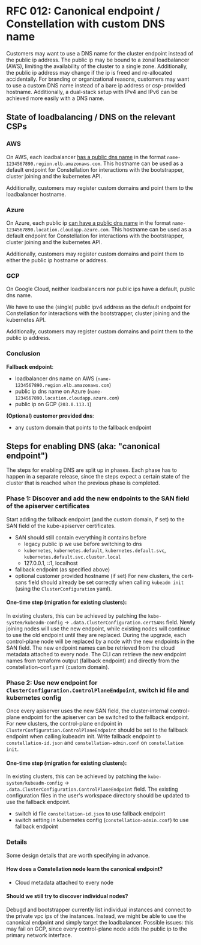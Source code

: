 # RFC 012: Canonical endpoint / Constellation with custom DNS name

Customers may want to use a DNS name for the cluster endpoint instead of the public ip address.
The public ip may be bound to a zonal loadbalancer (AWS), limiting the availability of the cluster to a single zone.
Additionally, the public ip address may change if the ip is freed and re-allocated accidentally.
For branding or organizational reasons, customers may want to use a custom DNS name instead of a bare ip address or csp-provided hostname.
Additionally, a dual-stack setup with IPv4 and IPv6 can be achieved more easily with a DNS name.

## State of loadbalancing / DNS on the relevant CSPs

### AWS

On AWS, each loadbalancer [has a public dns name](https://docs.aws.amazon.com/elasticloadbalancing/latest/classic/elb-internet-facing-load-balancers.html) in the format `name-1234567890.region.elb.amazonaws.com`.
This hostname can be used as a default endpoint for Constellation for interactions with the bootstrapper, cluster joining and the kubernetes API.

Additionally, customers may register custom domains and point them to the loadbalancer hostname.

### Azure

On Azure, each public ip [can have a public dns name](https://learn.microsoft.com/en-us/azure/virtual-network/ip-services/public-ip-addresses#dns-name-label) in the format `name-1234567890.location.cloudapp.azure.com`.
This hostname can be used as a default endpoint for Constellation for interactions with the bootstrapper, cluster joining and the kubernetes API.

Additionally, customers may register custom domains and point them to either the public ip hostname or address.

### GCP

On Google Cloud, neither loadbalancers nor public ips have a default, public dns name.

We have to use the (single) public ipv4 address as the default endpoint for Constellation for interactions with the bootstrapper, cluster joining and the kubernetes API.

Additionally, customers may register custom domains and point them to the public ip address.

### Conclusion

**Fallback endpoint**:

- loadbalancer dns name on AWS (`name-1234567890.region.elb.amazonaws.com`)
- public ip dns name on Azure (`name-1234567890.location.cloudapp.azure.com`)
- public ip on GCP (`203.0.113.1`)

**(Optional) customer provided dns**:

- any custom domain that points to the fallback endpoint

## Steps for enabling DNS (aka: "canonical endpoint")

The steps for enabling DNS are split up in phases.
Each phase has to happen in a separate release, since the steps expect a certain state of the cluster that is reached when the previous phase is completed.

### Phase 1: Discover and add the new endpoints to the SAN field of the apiserver certificates

Start adding the fallback endpoint (and the custom domain, if set) to the SAN field of the kube-apiserver certificates.
- SAN should still contain everything it contains before
  - legacy public ip we use before switching to dns
  - `kubernetes`, `kubernetes.default`, `kubernetes.default.svc`, `kubernetes.default.svc.cluster.local`
  - 127.0.0.1, ::1, localhost
- fallback endpoint (as specified above)
- optional customer provided hostname (if set)
For new clusters, the cert-sans field should already be set correctly when calling `kubeadm init` (using the `ClusterConfiguration` yaml).
#### One-time step (migration for existing clusters):

In existing clusters, this can be achieved by patching the `kube-system/kubeadm-config` -> `.data.ClusterConfiguration.certSANs` field.
Newly joining nodes will use the new endpoint, while existing nodes will continue to use the old endpoint until they are replaced.
During the upgrade, each control-plane node will be replaced by a node with the new endpoints in the SAN field.
The new endpoint names can be retrieved from the cloud metadata attached to every node. The CLI can retrieve the new endpoint names from terraform output (fallback endpoint) and directly from the constellation-conf.yaml (custom domain).

### Phase 2: Use new endpoint for `ClusterConfiguration.ControlPlaneEndpoint`, switch id file and kubernetes config

Once every apiserver uses the new SAN field, the cluster-internal control-plane endpoint for the apiserver can be switched to the fallback endpoint.
For new clusters, the control-plane endpoint in `ClusterConfiguration.ControlPlaneEndpoint` should be set to the fallback endpoint when calling kubeadm init.
Write fallback endpoint to `constellation-id.json` and `constellation-admin.conf` on `constellation init`.

#### One-time step  (migration for existing clusters):

In existing clusters, this can be achieved by patching the `kube-system/kubeadm-config` -> `.data.ClusterConfiguration.ControlPlaneEndpoint` field.
The existing configuration files in the user's workspace directory should be updated to use the fallback endpoint.
- switch id file `constellation-id.json` to use fallback endpoint
- switch setting in kubernetes config (`constellation-admin.conf`) to use fallback endpoint

### Details

Some design details that are worth specifying in advance.

#### How does a Constellation node learn the canonical endpoint?

- Cloud metadata attached to every node

#### Should we still try to discover individual nodes?

Debugd and bootstrapper currently list individual instances and connect to the private vpc ips of the instances. Instead, we might be able to use the canonical endpoint and simply target the loadbalancer.
Possible issues: this may fail on GCP, since every control-plane node adds the public ip to the primary network interface.
